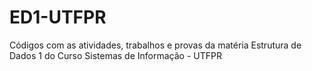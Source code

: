 # ED1-UTFPR
Códigos com as atividades, trabalhos e provas da matéria Estrutura de Dados 1 do Curso Sistemas de Informação - UTFPR
